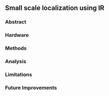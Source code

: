 ## Small scale localization using IR

### Abstract

### Hardware

### Methods

### Analysis

### Limitations

### Future Improvements


